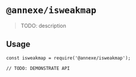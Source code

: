 # `@annexe/isweakmap`

> TODO: description

## Usage

```
const isweakmap = require('@annexe/isweakmap');

// TODO: DEMONSTRATE API
```
